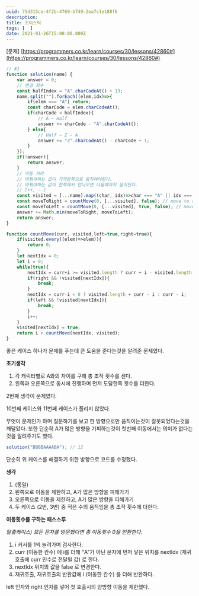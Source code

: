 ```yaml
---
uuid: 75d315ce-4f2b-4769-b749-2ea7c1e188f6
description: 
title: 조이스틱
tags: [  ]
date: 2021-01-26T15:00:00.000Z
---
```








[문제] [https://programmers.co.kr/learn/courses/30/lessons/42860#](https://programmers.co.kr/learn/courses/30/lessons/42860#)

```jsx
// #1
function solution(name) {
    var answer = 0;
    // 변경 회수
    const halfIndex = "A".charCodeAt() + 13;
    name.split("").forEach((elem,idx)=>{
        if(elem === "A") return;
        const charCode = elem.charCodeAt();
        if(charCode < halfIndex){
            // A ~ Half
            answer += charCode - "A".charCodeAt();
        } else{
            // Half ~ Z - A
            answer += "Z".charCodeAt() - charCode + 1;
        }
    });
    if(!answer){
        return answer;
    }
    // 이동 거리
    // 바꿔야하는 값이 가까운쪽으로 움직여야된다.
    // 바꿔야하는 값이 한쪽에서 안나오면 나올때까지 움직인다.
    // [++, --]
    const visited = [...name].map((char, idx)=>char === "A" || idx === 0);
    const moveToRight = countMove(0, [...visited], false); // move to right
    const moveToLeft = countMove(0, [...visited], true, false); // move to left
    answer += Math.min(moveToRight, moveToLeft);
    return answer;
}

function countMove(curr, visited,left=true,right=true){
    if(visited.every((elem)=>elem)){
        return 0;
    }
    let nextIdx = 0;
    let i = 0;
    while(true){
        nextIdx = curr+i >= visited.length ? curr + i - visited.length : curr + i;
        if(right && !visited[nextIdx]){
            break;
        }
        nextIdx = curr-i < 0 ? visited.length + curr - i : curr - i;
        if(left && !visited[nextIdx]){
            break;
        }
        i++;
    }
    visited[nextIdx] = true;
    return i + countMove(nextIdx, visited);
}
```

좋은 케이스 하나가 문제를 푸는데 큰 도움을 준다는것을 알려준 문제였다.

**초기생각**

1. 각 캐릭터별로 A와의 차이를 구해 총 조작 횟수를 센다.
2. 왼쪽과 오른쪽으로 동시에 진행하며 먼저 도달한쪽 횟수를 더한다.

2번째 생각이 문제였다.

10번째 케이스와 11번째 케이스가 풀리지 않았다.

무엇이 문제인가 하며 질문하기를 보고 한 방향으로만 움직이는것이 잘못되었다는것을 깨달았다. 또한 단순히 A가 많은 방향을 기피하는것이 첫번째 이동에서는 의미가 없다는것을 알려주기도 했다.

```jsx
solution("BBBBAAAABA"); // 12
```

단순히 위 케이스를 해결하기 위한 방향으로 코드를 수정했다.

**생각**

1. (동일)
2. 왼쪽으로 이동을 제한하고, A가 많은 방향을 피해가기
3. 오른쪽으로 이동을 제한하고, A가 많은 방향을 피해가기
4. 두 케이스 (2번, 3번) 중 적은 수의 움직임을 총 조작 횟수에 더한다.

**이동횟수를 구하는 패스스루**

*탈출케이스) 모든 문자를 방문했다면 총 이동횟수 0을 반환한다.*

1. i 커서를 1씩 늘려가며 검사한다.
2. curr (이동한 칸수) 에 i를 더해 "A"가 아닌 문자에 먼저 닿은 위치를 nextIdx (재귀호출에 curr 인수로 전달될 값) 로 한다.
3. nextIdx 위치의 값을 false 로 변경한다.
4. 재귀호출, 재귀호출의 반환값에 i (이동한 칸수) 를 더해 반환하다.

left 인자와 right 인자를 넣어 첫 호출시의 양방향 이동을 제한했다.